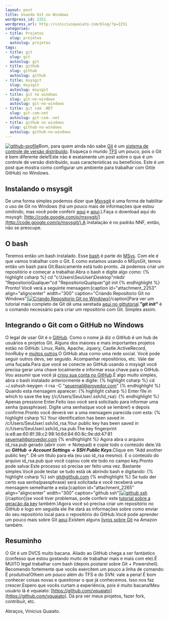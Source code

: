 ```yaml
--- 
layout: post
title: Usando Git no Windows
wordpress_id: 2251
wordpress_url: http://viniciusquaiato.com/blog/?p=2251
categories: 
- title: Projetos
  slug: projetos
  autoslug: projetos
tags: 
- title: git
  slug: git
  autoslug: git
- title: github
  slug: github
  autoslug: github
- title: msysgit
  slug: msysgit
  autoslug: msysgit
- title: git no windows
  slug: git-no-windows
  autoslug: git-no-windows
- title: git com .NET
  slug: git-com-net
  autoslug: git-com-.net
- title: github no windows
  slug: github-no-windows
  autoslug: github-no-windows
---
```

[![](http://viniciusquaiato.com/blog/wp-content/uploads/2010/11/github-profile-200x300.png "github-profile")](http://viniciusquaiato.com/blog/wp-content/uploads/2010/11/github-profile.png)Bom, para quem ainda não sabe [Git](http://git-scm.com/) é um [sistema de controle de versão distribuído](http://en.wikipedia.org/wiki/Distributed_Version_Control_System). Esqueça o mundo [TFS](http://en.wikipedia.org/wiki/Team_Foundation_Server) um pouco, pois o Git é bem diferente dele!Este não é exatamente um post sobre o que é um controle de versão distribuído, suas características ou benefícios. Este é um post que mostra como configurar um ambiente para trabalhar com Git(e GitHub) no Windows.

## Instalando o msysgit
De uma forma simples podemos dizer que [Msysgit](http://code.google.com/p/msysgit/) é uma forma de habilitar o uso de Git no Windows (há um pouco mais de informações que estou omitindo, mas você pode conferir [aqui](http://www.mingw.org/wiki/MSYS) e [aqui](http://www.ohloh.net/p/msysgit).).Faça o download aqui do msysgit: [http://code.google.com/p/msysgit/](http://code.google.com/p/msysgit/).A instalação é no padrão NNF, então, não se preocupe.

## O bash
Teremos então um bash instalado. Esse [bash](http://www.gnu.org/software/bash/) é parte do [MSys](http://www.mingw.org/wiki/MSYS). Com ele é que vamos trabalhar com o Git. E como estamos usando o MSysGit, temos então um bash para Git.Basicamente está tudo pronto. Já podemos criar um repositório e começar a trabalhar.Abra o bash e digite algo como:
{% highlight csharp %}
cd "c:\Users\SeuUser\Desktop"mkdir "RepositorioQualquer"cd "RepositorioQualquer"git init
{% endhighlight %}
Pronto! Você verá a seguinte mensagem:[caption id="attachment_2253" align="aligncenter" width="300" caption="Criando Repositorio Git no Windows"][![Criando Repositorio Git no Windows](http://viniciusquaiato.com/blog/wp-content/uploads/2010/11/Criando-Repositorio-300x87.png "Criando Repositorio Git no Windows")](http://viniciusquaiato.com/blog/wp-content/uploads/2010/11/Criando-Repositorio.png)[/caption]Para ver um tutorial mais completo de Git dê uma xeretada [aqui no gittutorial](http://www.kernel.org/pub/software/scm/git/docs/gittutorial.html)._**"git init"**_ é o comando necessário para criar um repositório com Git. Simples assim.

## Integrando o Git com o GitHub no Windows
O legal de usar Git é o [GitHub](http://github.com). Como o nome já diz o GitHub é um hub de usuários e projetos Git. Alguns dos maiores e mais importantes projetos estão no GitHub: Linux, Rails, Apache, Jquery, Castle.ActiveRecord, IronRuby e [muitos outros](https://github.com/repositories).O GitHub atua como uma rede social. Você pode seguir outros devs, ser seguido. Acompanhar repositórios, etc. Vale dar uma fuçada.Para que você se conecte ao GitHub usando o msysgit você precisa gerar uma chave localmente e informar essa chave para o GitHub. Vou assumir que você já [criou sua conta no GitHub](https://github.com/signup/free).É algo muito simples, abra o bash instalado anteriormente e digite:
{% highlight csharp %}
cd ~/.sshssh-keygen -t rsa -C "seuemail@provedor.com"
{% endhighlight %}
Quando esta mensagem aparecer:
{% highlight csharp %}
Enter file in which to save the key (/c/Users/SeuUser/.ssh/id_rsa):
{% endhighlight %}
Apenas pressione Enter.Feito isso você será solicitado para informar uma senha (passphrase). Digite uma senha(que você se lembre!) e depois confirme.Pronto você deverá ver a uma mensagem parecida com esta:
{% highlight csharp %}
Your identification has been saved in /c/Users/SeuUser/.ssh/id_rsa.Your 
public key has been saved in /c/Users/SeuUser/.ssh/id_rsa.pub.The key fingerprint is:e8:ae:60:8f:38:c2:98:1d:6d:84:60:8c:9e:dd:47:81 seuemail@provedor.com
{% endhighlight %}
Agora abra o arquivo id_rsa.pub gerado (abrir com -> Notepad) e copie todo o conteúdo dele.Vá ao **_GitHub -> Account Settings -> SSH Public Keys_**.Clique em "Add another 
public key". Dê um título para ela (eu uso id_rsa mesmo). E o conteúdo do arquivo id_rsa.pub que você copiou cole ele todo no campo key.Pronto pode salvar.Este processo só precisa ser feito uma vez. Bastante simples.Você pode testar se tudo está ok abrindo bash e digitando:
{% highlight csharp %}
ssh git@github.com
{% endhighlight %}
Se tudo der certo sua senha(passphrase) será solicitada e você receberá uma mensagem semelhante a esta:[caption id="attachment_2265" align="aligncenter" width="300" caption="github ssh"][![github ssh](http://viniciusquaiato.com/blog/wp-content/uploads/2010/11/ssh-300x39.png "github ssh")](http://viniciusquaiato.com/blog/wp-content/uploads/2010/11/ssh.png)[/caption](se você tiver problemas, pode conferir este [tutorial sobre a geração da key](http://help.github.com/msysgit-key-setup/) também.)Agora você só precisa criar um repositório no GitHub e logo em seguida ele lhe dará as informações sobre como enviar do seu repositório local para o repositório do GitHub.Você pode aprender um pouco mais sobre Git [aqui](http://www.kernel.org/pub/software/scm/git/docs/gittutorial.html).Existem alguns [livros sobre Git](http://www.amazon.co.uk/s/ref=nb_sb_noss?url=search-alias%3Daps&field-keywords=git&x=0&y=0) na Amazon também.

## Resuminho
O Git é um DVCS muito bacana. Aliado ao GitHub chega a ser fantástico (confesso que estou gostando muito de trabalhar mais e mais com ele).É MUITO legal trabalhar com bash (depois postarei sobre Git + Powershell). Recomendo fortemente que vocês exercitem um pouco a linha de comando: É produtiva!Olhem um pouco além do TFS e do SVN: vale a pena! É bom conhecer coisas novas e questionar o que já conhecemos. Isso nos faz crescer.Espero que vocês curtam a experiência, pois é muito bacana!Meu usuário lá é vquaiato: [https://github.com/vquaiato](https://github.com/vquaiato). Dá pra ver meus projetos, fazer fork, contribuir, etc.

Abraços,
Vinicius Quaiato.
